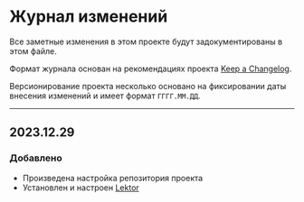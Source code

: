 # Журнал изменений

Все заметные изменения в этом проекте будут задокументированы в этом файле.

Формат журнала основан на рекомендациях проекта [Keep a Changelog](https://keepachangelog.com/en/1.0.0/).

Версионирование проекта несколько основано на фиксировании даты внесения изменений и имеет формат `ГГГГ.ММ.ДД`.

---


## 2023.12.29

### Добавлено

- Произведена настройка репозитория проекта
- Установлен и настроен [Lektor](https://getlektor.com)
